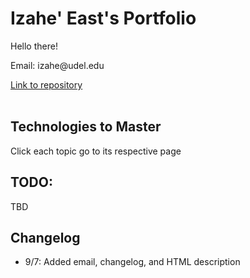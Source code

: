 <html>
    <head>
    </head>
    <body>
        <!-- Top -->
        <h1>Izahe' East's Portfolio</h1>
        <p>Hello there!</p>
        <p>Email: izahe@udel.edu</p>
        <a href = "https://github.com/Izahe/Portfolio"> Link to repository </a>
        <br></br>
        <h2> Technologies to Master </h2>
            <p> Click each topic go to its respective page </p>
        <h2> TODO: </h2>
            <p> TBD </p>
        <h2> Changelog </h2>
            <ul>
                <li> 9/7: Added email, changelog, and HTML description </li>
            </ul>
    </body>
</html>
